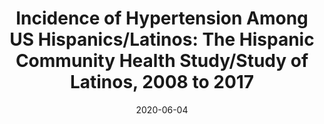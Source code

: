 ---
title: "Incidence of Hypertension Among US Hispanics/Latinos: The Hispanic Community Health Study/Study of Latinos, 2008 to 2017"
date: 2020-06-04
publishDate: 2020-06-01T21:12:20.602266Z
authors: ["Tali Elfassy", "Adina Zeki Al Hazzouri", "Jianwen Cai", "Pedro L Baldoni", "Maria M Llabre", "Tatjana Rundek", "Leopoldo Raij", "James P Lash", "Gregory A Talavera", "Sylvia Wassertheil‐Smoller", "Martha Daviglus", "John N Booth III", "Sheila F Castaneda", "Melawhy Garcia", "Neil Schneiderman"]
publication_types: ["2"]
abstract: ""
featured: false
url_pdf: https://doi.org/10.1161/JAHA.119.015031
publication: "*Journal of the American Heart Association*"
---